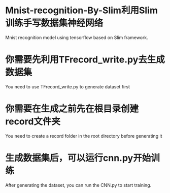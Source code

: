 # Mnist-recognition-By-Slim利用Slim训练手写数据集神经网络
Mnist recognition model using tensorflow based on Slim framework.

# 你需要先利用TFrecord_write.py去生成数据集
You need to use TFrecord_write.py to generate dataset first

# 你需要在生成之前先在根目录创建record文件夹
You need to create a record folder in the root directory before generating it

# 生成数据集后，可以运行cnn.py开始训练
After generating the dataset, you can run the CNN.py to start training.
